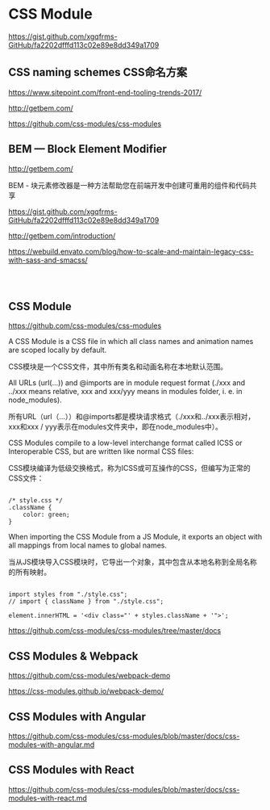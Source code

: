 # CSS Module



https://gist.github.com/xgqfrms-GitHub/fa2202dfffd113c02e89e8dd349a1709



## CSS naming schemes CSS命名方案

https://www.sitepoint.com/front-end-tooling-trends-2017/



http://getbem.com/

https://github.com/css-modules/css-modules








## BEM — Block Element Modifier

http://getbem.com/


BEM - 块元素修改器是一种方法帮助您在前端开发中创建可重用的组件和代码共享

https://gist.github.com/xgqfrms-GitHub/fa2202dfffd113c02e89e8dd349a1709

http://getbem.com/introduction/

https://webuild.envato.com/blog/how-to-scale-and-maintain-legacy-css-with-sass-and-smacss/




```



``` 











## CSS Module


https://github.com/css-modules/css-modules


A CSS Module is a CSS file in which all class names and animation names are scoped locally by default.

CSS模块是一个CSS文件，其中所有类名和动画名称在本地默认范围。


All URLs (url(...)) and @imports are in module request format (./xxx and ../xxx means relative, xxx and xxx/yyy means in modules folder, i. e. in node_modules).

所有URL（url（...））和@imports都是模块请求格式（./xxx和../xxx表示相对，xxx和xxx / yyy表示在modules文件夹中，即在node_modules中）。



CSS Modules compile to a low-level interchange format called ICSS or Interoperable CSS, but are written like normal CSS files:

CSS模块编译为低级交换格式，称为ICSS或可互操作的CSS，但编写为正常的CSS文件：


```

/* style.css */
.className {
    color: green;
}

``` 



When importing the CSS Module from a JS Module, it exports an object with all mappings from local names to global names.

当从JS模块导入CSS模块时，它导出一个对象，其中包含从本地名称到全局名称的所有映射。


```

import styles from "./style.css";
// import { className } from "./style.css";

element.innerHTML = '<div class="' + styles.className + '">';

``` 

























https://github.com/css-modules/css-modules/tree/master/docs



## CSS Modules & Webpack 


https://github.com/css-modules/webpack-demo


https://css-modules.github.io/webpack-demo/



## CSS Modules with Angular

https://github.com/css-modules/css-modules/blob/master/docs/css-modules-with-angular.md


## CSS Modules with React


https://github.com/css-modules/css-modules/blob/master/docs/css-modules-with-react.md






